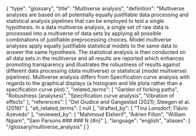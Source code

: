 {
    "type": "glossary",
    "title": "Multiverse analysis",
    "definition": "Multiverse analyses are based on all potentially equally justifiable data processing and statistical analysis pipelines that can be employed to test a single hypothesis. In a data multiverse analysis, a single set of raw data is processed into a multiverse of data sets by applying all possible combinations of justifiable preprocessing choices. Model multiverse analyses apply equally justifiable statistical models to the same data to answer the same hypothesis. The statistical analysis is then conducted on all data sets in the multiverse and all results are reported which enhances promoting transparency and illustrates the robustness of results against different data processing (data multiverse) or statistical (model multiverse) pipelines). Multiverse analysis differs from Specification curve analysis with regards to the graphical displays (a histogram and tile plota rather than a specification curve plot).",
    "related_terms": [
        "Garden of forking paths",
        "Robustness (analyses)",
        "Specification curve analysis",
        "Vibration of effects"
    ],
    "references": [
        "Del Giudice and Gangestad (2021); Steegen et al. (2016)"
    ],
    "alt_related_terms": [
        null
    ],
    "drafted_by": [
        "Tina Lonsdorf; Flávio Azevedo"
    ],
    "reviewed_by": [
        "Mahmoud Elsherif",
        "Adrien Fillon",
        "William Ngiam",
        "Sam Parsons  ###  ### N {#n}"
    ],
    "language": "english",
    "aliases": [
        "/glossary/multiverse_analysis"
    ]
}